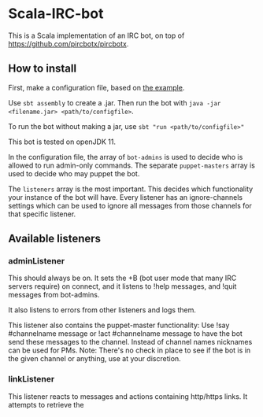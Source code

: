 # Scala-IRC-bot

This is a Scala implementation of an IRC bot, on top of https://github.com/pircbotx/pircbotx.

## How to install
First, make a configuration file, based on [the example](example.conf).

Use `sbt assembly` to create a .jar. Then run the bot with `java -jar <filename.jar> <path/to/configfile>`.

To run the bot without making a jar, use `sbt "run <path/to/configfile>"`

This bot is tested on openJDK 11.

In the configuration file, the array of `bot-admins` is used to decide who is allowed to run admin-only commands.
The separate `puppet-masters` array is used to decide who may puppet the bot.
  
The `listeners` array is the most important. This decides which functionality your instance of the bot will have.
Every listener has an ignore-channels settings which can be used to ignore all messages from those channels for that
specific listener.
 
## Available listeners

### adminListener
This should always be on. It sets the +B (bot user mode that many IRC servers require) on connect, and it listens to
!help messages, and !quit messages from bot-admins. 

It also listens to errors from other listeners and logs them.

This listener also contains the puppet-master functionality:
Use !say #channelname message or !act #channelname message to have the bot send these messages to the channel.
Instead of channel names nicknames can be used for PMs. Note: There's no check in place to see if the bot is in the
given channel or anything, use at your discretion. 

### linkListener
This listener reacts to messages and actions containing http/https links. It attempts to retrieve the <title> tag in
html pages and if it can find one, it will send the title to the channel.

If the configuration has Twitter API credentials (which you can get at https://developer.twitter.com) it will use the
Twitter API to get Twitter texts instead of depending on the Twitter website which keeps changing.

If the configuration has Youtube API credentials (which you can get at https://console.developers.google.com/) it will use the
Youtube API to get Youtube video titles instead of depending on the Youtube website which keeps changing.

### pronounListener
This listener stores users' personal pronouns (he, she, they, it, other) and can be used to look up the pronouns. It
writes these into a file to keep them between restarts.

### User documentation
If you want to run your own instance of the bot please host your own documentation specific to that instance.
Feel free to use [Isaac's documentation](https://co2.codes/xkcd/isaac-docs.php) (the original instance of this bot)
as a basis for your own. 